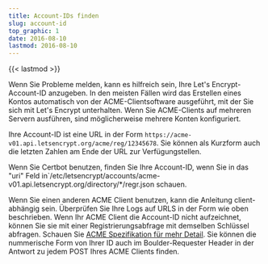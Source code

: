 ```yaml
---
title: Account-IDs finden
slug: account-id
top_graphic: 1
date: 2016-08-10
lastmod: 2016-08-10
---
```


{{< lastmod >}}

Wenn Sie Probleme melden, kann es hilfreich sein, Ihre Let's Encrypt-
Account-ID anzugeben. In den meisten Fällen wird das Erstellen eines Kontos
automatisch von der ACME-Clientsoftware ausgeführt, mit der Sie sich mit
Let's Encrypt unterhalten. Wenn Sie ACME-Clients auf mehreren Servern
ausführen, sind möglicherweise mehrere Konten konfiguriert.

Ihre Account-ID ist eine URL in der Form
`https://acme-v01.api.letsencrypt.org/acme/reg/12345678`. Sie können als
Kurzform auch die letzten Zahlen am Ende der URL zur Verfügungstellen.

Wenn Sie Certbot benutzen, finden Sie Ihre Account-ID, wenn Sie in das
"uri" Feld in`/etc/letsencrypt/accounts/acme-v01.api.letsencrypt.org/directory/*/regr.json
schauen.

Wenn Sie einen anderen ACME Client benutzen, kann die Anleitung client-abhängig
sein. Überprüfen Sie Ihre Logs auf URLS in der Form wie oben beschrieben.
Wenn Ihr ACME Client die Account-ID nicht aufzeichnet, können Sie sie mit
einer Registrierungsabfrage mit demselben Schlüssel abfragen.
Schauen Sie [ACME Spezifikation für mehr Detail](https://github.com/ietf-wg-acme/acme/blob/master/draft-ietf-acme-acme.md#registration).
Sie können die nummerische Form von Ihrer ID auch im Boulder-Requester Header
in der Antwort zu jedem POST Ihres ACME Clients finden.
